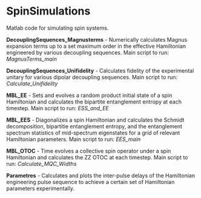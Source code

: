 # SpinSimulations
Matlab code for simulating spin systems. 

**DecouplingSequences_Magnusterms** - Numerically calculates Magnus expansion terms up to a set maximum order in the effective Hamiltonian engineered by various decoupling sequences. Main script to run: *MagnusTerms_main* 

**DecouplingSequences_Unifidelity** - Calculates fidelity of the experimental unitary for various dipolar decoupling sequences. Main script to run: *Calculate_Unifidelity*

**MBL_EE** - Sets and evolves a random product initial state of a spin Hamiltonian and calculates the bipartite entanglement entropy at each timestep. Main script to run: *ESS_and_EE*

**MBL_EES** - Diagonalizes a spin Hamiltonian and calculates the Schmidt decomposition, bipartitie entanglement entropy, and the entanglement spectrum statistics of mid-spectrum eigenstates for a grid of relevant Hamiltonian parameters. Main script to run: *EES_main*

**MBL_OTOC** - Time evolves a collective spin operator under a spin Hamiltonian and calculates the ZZ OTOC at each timestep. Main script to run: *Calculate_MQC_Widths*

**Parametres** - Calculates and plots the inter-pulse delays of the Hamiltonian engineering pulse sequence to achieve a certain set of Hamiltonian parameters experimentally. 
